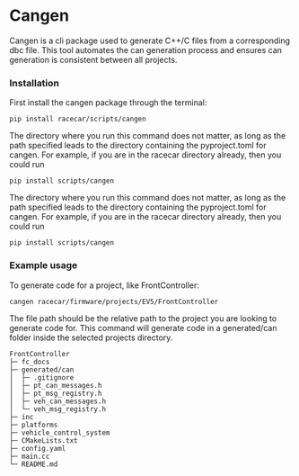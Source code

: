 # Cangen
Cangen is a cli package used to generate C++/C files from a corresponding dbc file. This tool automates the can generation process and ensures can generation is consistent between all projects. 

### Installation
First install the cangen package through the terminal:

```
pip install racecar/scripts/cangen
```
The directory where you run this command does not matter, as long as the path specified leads to the directory containing the pyproject.toml for cangen.
For example, if you are in the racecar directory already, then you could run 
```
pip install scripts/cangen
```

The directory where you run this command does not matter, as long as the path specified leads to the directory containing the pyproject.toml for cangen.
For example, if you are in the racecar directory already, then you could run 
```
pip install scripts/cangen
```


### Example usage
To generate code for a project, like FrontController:
```
cangen racecar/firmware/projects/EV5/FrontController
```
The file path should be the relative path to the project you are looking to generate code for.
This command will generate code in a generated/can folder inside the selected projects directory. 

```
FrontController
├─ fc_docs
├─ generated/can
│  ├─ .gitignore
│  ├─ pt_can_messages.h
│  ├─ pt_msg_registry.h
│  ├─ veh_can_messages.h
│  └─ veh_msg_registry.h
├─ inc
├─ platforms
├─ vehicle_control_system
├─ CMakeLists.txt
├─ config.yaml
├─ main.cc
└─ README.md
```